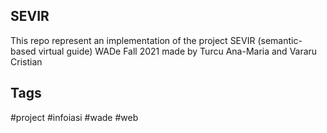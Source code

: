 ## SEVIR 
This repo represent an implementation of the project SEVIR (semantic-based virtual guide) WADe Fall 2021 made by Turcu Ana-Maria and Vararu Cristian

## Tags
#project #infoiasi #wade #web
